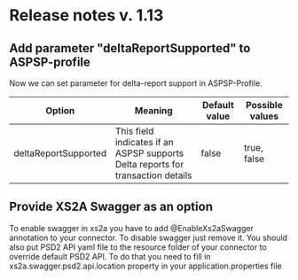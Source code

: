 # Release notes v. 1.13

## Add parameter "deltaReportSupported" to ASPSP-profile
Now we can set parameter for delta-report support in ASPSP-Profile.

| Option                                  | Meaning                                                                                             | Default value                                        | Possible values                                                                                      |
|-----------------------------------------|-----------------------------------------------------------------------------------------------------|------------------------------------------------------|------------------------------------------------------------------------------------------------------|
|deltaReportSupported                     | This field indicates if an ASPSP supports Delta reports for transaction details                     | false                                                | true, false                                                                                          |

## Provide XS2A Swagger as an option
To enable swagger in xs2a you have to add @EnableXs2aSwagger annotation to your connector. To disable swagger just remove it.
You should also put PSD2 API yaml file to the resource folder of your connector to override default PSD2 API. To do that you need to fill in 
xs2a.swagger.psd2.api.location property in your application.properties file
